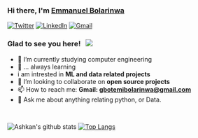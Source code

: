 ### Hi there, I'm <a href="https://www.linkedin.com/in/emmanuel-bolarinwa/" target="_blank">Emmanuel Bolarinwa</a> <img src="https://media.giphy.com/media/hvRJCLFzcasrR4ia7z/giphy.gif" width="12px">

[![Twitter](https://img.shields.io/badge/Twitter-%231DA1F2.svg?style=for-the-badge&logo=Twitter&logoColor=white)](https://twitter.com/_oluwagbotty)
[![LinkedIn](https://img.shields.io/badge/linkedin-%230077B5.svg?style=for-the-badge&logo=linkedin&logoColor=white)](https://www.linkedin.com/in/emmanuel-bolarinwa/)
[![Gmail](https://img.shields.io/badge/Gmail-D14836?style=for-the-badge&logo=gmail&logoColor=white)](mailto:gbotemibolarinwa@gmail.com)

### Glad to see you here! &nbsp; ![](https://visitor-badge.glitch.me/badge?page_id=GbotemiB.GbotemiB)

- 📖 I’m currently studying computer engineering 
- 🌱 ... always learning
- i am intrested in **ML and data related projects**
- 👯 I’m looking to collaborate on **open source projects**
- 📫 How to reach me: **Gmail: gbotemibolarinwa@gmail.com**
- 💬 Ask me about anything relating python, or Data.

<br>

![Ashkan's github stats](https://github-readme-stats.vercel.app/api?username=gbotemib&show_icons=true&theme=default) [![Top Langs](https://github-readme-stats.vercel.app/api/top-langs/?username=onifs10&layout=compact)](https://github.com/gbotemib/gbotemib)

<!--
**onifs10/onifs10** is a ✨ _special_ ✨ repository because its `README.md` (this file) appears on your GitHub profile.

Here are some ideas to get you started:

- 🔭 I’m currently working on ...
- 🌱 I’m currently learning ...
- 👯 I’m looking to collaborate on ...
- 🤔 I’m looking for help with ...
- 💬 Ask me about ...
- 📫 How to reach me: ...
- 😄 Pronouns: ...
- ⚡ Fun fact: ...
-->
